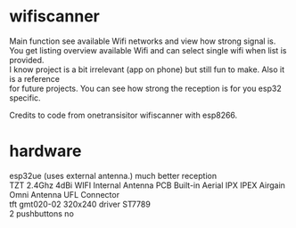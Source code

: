 # wifiscanner
Main function see available Wifi networks and view how strong signal is. <br/>
You get listing overview available Wifi and can select single wifi when list is provided.<br/>
I know project is a bit irrelevant (app on phone) but still fun to make. Also it is a reference<br/>
for future projects. You can see how strong the reception is for you esp32 specific.<br/>

Credits to code from onetransisitor wifiscanner with esp8266. <br/>


# hardware
esp32ue (uses external antenna.) much better reception<br/>
TZT 2.4Ghz 4dBi WIFI Internal Antenna PCB Built-in Aerial IPX IPEX Airgain Omni Antenna UFL Connector<br/>
tft gmt020-02 320x240  driver ST7789 <br/>
2 pushbuttons no <br/>
